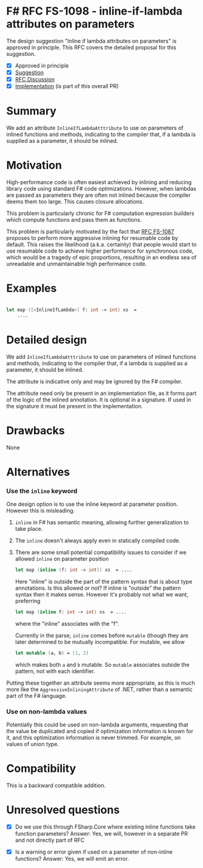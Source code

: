 # F# RFC FS-1098 - inline-if-lambda attributes on parameters

The design suggestion "Inline if lambda attributes on parameters" is approved in principle. This RFC covers the detailed proposal for this suggestion.

- [x] Approved in principle
- [x] [Suggestion](https://github.com/fsharp/fslang-design/blob/master/RFCs/FS-1087-resumable-code.md#potential-for-over-use)
- [x] [RFC Discussion](https://github.com/fsharp/fslang-design/discussions/549)
- [x] [Implementation](https://github.com/dotnet/fsharp/pull/6811)  (is part of this overall PR)

# Summary

We add an attribute `InlineIfLambdaAtttribute` to use on parameters of inlined functions and methods, indicating to the compiler that, if a lambda
is supplied as a parameter, it should be inlined.

# Motivation

High-performance code is often easiest achieved by inlining and reducing library code using standard F# code optimizations.  However, when lambdas are passed as parameters
they are often not inlined because the compiler deems them too large.  This causes closure allocations.

This problem is particularly chronic for F# computation expression  builders which compute functions and pass them as functions.

This problem is particularly motivated by the fact that [RFC FS-1087](https://github.com/fsharp/fslang-design/blob/master/RFCs/FS-1087-resumable-code.md#potential-for-over-use) proposes to perform more aggressive inlining for resumable code by default.  This raises the likelihood (a.k.a. certainty) that people would start to use resumable code to achieve higher performance for synchronous code, which would be a tragedy of epic proportions, resulting in an endless sea of unreadable and unmaintainable high performance code.

# Examples

```fsharp

let map ([<InlineIfLambda>] f: int -> int) xs  =
    ....  

```


# Detailed design

We add `InlineIfLambdaAtttribute` to use on parameters of inlined functions and methods, indicating to the compiler that, if a lambda
is supplied as a parameter, it should be inlined.

The attribute is indicative only and may be ignored by the F# compiler.

The attribute need only be present in an implementation file, as it forms part of the logic of the inlined annotation.  It is optional in a signature.  If used
in the signature it must be present in the implementation. 

# Drawbacks

None

# Alternatives

### Use the `inline` keyword

One design option is to use the inline keyword at parameter position.  However this is misleading.

1. `inline` in F# has semantic meaning, allowing further generalization to take place.  
2. The `inline` doesn't always apply even in statically compiled code.
3. There are some small potential compatibility issues to consider if we allowed `inline` on parameter position
 
   ```fsharp
   let map (inline (f: int -> int)) xs  = ....  
   ```
 
   Here "inline" is outside the part of the pattern syntax that is about type annotations.   Is this allowed or not?  If inline is "outside" the pattern syntax then it makes sense.   However it's probably not what we want, preferring 
 
 
   ```fsharp
   let map (inline f: int -> int) xs  = ....  
   ```
 
   where the "inline" associates with the "f".  

   Currently in the parse, `inline` comes before `mutable` (though they are later determined to be mutually incompatible.  For mutable, we allow
   
   ```fsharp
   let mutable (a, b) = (1, 2)
   ```
   
   which makes both `a` and `b` mutable.  So `mutable` associates outside the pattern, not with each identifier.
 
Putting these together an attribute seems more appropriate, as this is much more like the `AggressiveInliningAttribute` of .NET, rather than a semantic
part of the F# language.

### Use on non-lambda values

Potentially this could be used on non-lambda arguments, requesting that the value be duplicated and copied if optimization information is known for it, and this
optimization information is never trimmed.  For example, on values of union type.   


# Compatibility

This is a backward compatible addition.

# Unresolved questions

* [x] Do we use this through FSharp.Core where existing inline functions take function parameters?  Answer: Yes, we will, however in a separate PR and not directly part of RFC
* [x] Is a warning or error given if used on a parameter of non-inline functions?   Answer: Yes, we will emit an error.


